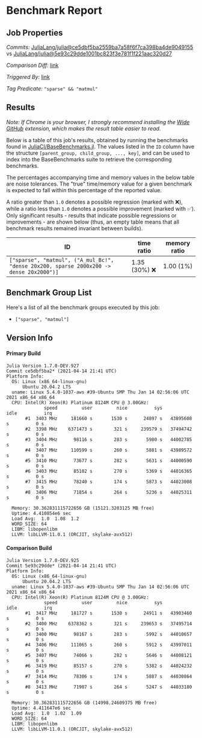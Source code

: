# Benchmark Report

## Job Properties

*Commits:* [JuliaLang/julia@ce5dbf5ba2559ba7a58f6f7ca398ba4de9049155](https://github.com/JuliaLang/julia/commit/ce5dbf5ba2559ba7a58f6f7ca398ba4de9049155) vs [JuliaLang/julia@5e93c29dde1001bc823f3e781f1f221aac320d27](https://github.com/JuliaLang/julia/commit/5e93c29dde1001bc823f3e781f1f221aac320d27)

*Comparison Diff:* [link](https://github.com/JuliaLang/julia/compare/5e93c29dde1001bc823f3e781f1f221aac320d27..ce5dbf5ba2559ba7a58f6f7ca398ba4de9049155)

*Triggered By:* [link](https://github.com/JuliaLang/julia/pull/40453#issuecomment-819908067)

*Tag Predicate:* `"sparse" && "matmul"`

## Results

*Note: If Chrome is your browser, I strongly recommend installing the [Wide GitHub](https://chrome.google.com/webstore/detail/wide-github/kaalofacklcidaampbokdplbklpeldpj?hl=en)
extension, which makes the result table easier to read.*

Below is a table of this job's results, obtained by running the benchmarks found in
[JuliaCI/BaseBenchmarks.jl](https://github.com/JuliaCI/BaseBenchmarks.jl). The values
listed in the `ID` column have the structure `[parent_group, child_group, ..., key]`,
and can be used to index into the BaseBenchmarks suite to retrieve the corresponding
benchmarks.

The percentages accompanying time and memory values in the below table are noise tolerances. The "true"
time/memory value for a given benchmark is expected to fall within this percentage of the reported value.

A ratio greater than `1.0` denotes a possible regression (marked with :x:), while a ratio less
than `1.0` denotes a possible improvement (marked with :white_check_mark:). Only significant results - results
that indicate possible regressions or improvements - are shown below (thus, an empty table means that all
benchmark results remained invariant between builds).

| ID | time ratio | memory ratio |
|----|------------|--------------|
| `["sparse", "matmul", ("A_mul_Bc!", "dense 20x200, sparse 2000x200 -> dense 20x2000")]` | 1.35 (30%) :x: | 1.00 (1%)  |

## Benchmark Group List

Here's a list of all the benchmark groups executed by this job:

- `["sparse", "matmul"]`

## Version Info

#### Primary Build

```
Julia Version 1.7.0-DEV.927
Commit ce5dbf5ba2* (2021-04-14 21:41 UTC)
Platform Info:
  OS: Linux (x86_64-linux-gnu)
      Ubuntu 20.04.2 LTS
  uname: Linux 5.4.0-1037-aws #39-Ubuntu SMP Thu Jan 14 02:56:06 UTC 2021 x86_64 x86_64
  CPU: Intel(R) Xeon(R) Platinum 8124M CPU @ 3.00GHz: 
              speed         user         nice          sys         idle          irq
       #1  3403 MHz     181660 s       1530 s      24897 s   43895608 s          0 s
       #2  3398 MHz    6371473 s        321 s     239579 s   37494742 s          0 s
       #3  3404 MHz      98116 s        283 s       5980 s   44002785 s          0 s
       #4  3407 MHz     110599 s        260 s       5881 s   43989572 s          0 s
       #5  3410 MHz      73677 s        282 s       5631 s   44000590 s          0 s
       #6  3403 MHz      85102 s        270 s       5369 s   44016365 s          0 s
       #7  3415 MHz      78240 s        174 s       5873 s   44023008 s          0 s
       #8  3406 MHz      71854 s        264 s       5236 s   44025311 s          0 s
       
  Memory: 30.362831115722656 GB (15121.3203125 MB free)
  Uptime: 4.410854e6 sec
  Load Avg:  1.0  1.08  1.2
  WORD_SIZE: 64
  LIBM: libopenlibm
  LLVM: libLLVM-11.0.1 (ORCJIT, skylake-avx512)

```

#### Comparison Build

```
Julia Version 1.7.0-DEV.925
Commit 5e93c29dde* (2021-04-14 21:41 UTC)
Platform Info:
  OS: Linux (x86_64-linux-gnu)
      Ubuntu 20.04.2 LTS
  uname: Linux 5.4.0-1037-aws #39-Ubuntu SMP Thu Jan 14 02:56:06 UTC 2021 x86_64 x86_64
  CPU: Intel(R) Xeon(R) Platinum 8124M CPU @ 3.00GHz: 
              speed         user         nice          sys         idle          irq
       #1  3417 MHz     181727 s       1530 s      24911 s   43903460 s          0 s
       #2  3400 MHz    6378362 s        321 s     239653 s   37495714 s          0 s
       #3  3400 MHz      98167 s        283 s       5992 s   44010657 s          0 s
       #4  3406 MHz     111065 s        260 s       5912 s   43997011 s          0 s
       #5  3407 MHz      74066 s        282 s       5646 s   44008121 s          0 s
       #6  3419 MHz      85157 s        270 s       5382 s   44024232 s          0 s
       #7  3414 MHz      78306 s        174 s       5887 s   44030864 s          0 s
       #8  3413 MHz      71907 s        264 s       5247 s   44033180 s          0 s
       
  Memory: 30.362831115722656 GB (14998.24609375 MB free)
  Uptime: 4.411647e6 sec
  Load Avg:  1.0  1.02  1.09
  WORD_SIZE: 64
  LIBM: libopenlibm
  LLVM: libLLVM-11.0.1 (ORCJIT, skylake-avx512)

```
